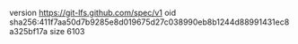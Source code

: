 version https://git-lfs.github.com/spec/v1
oid sha256:411f7aa50d7b9285e8d019675d27c038990eb8b1244d88991431ec8a325bf17a
size 6103
